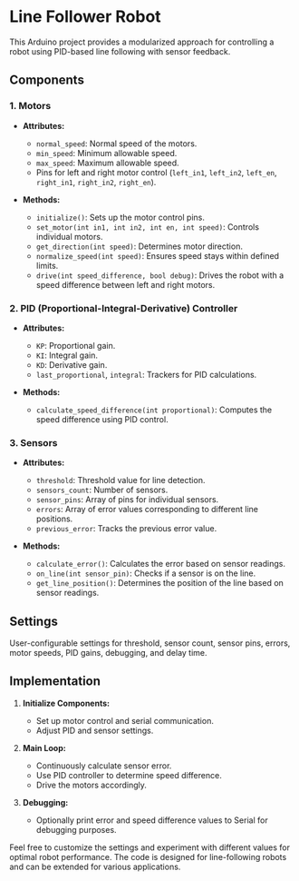# Line Follower Robot

This Arduino project provides a modularized approach for controlling a robot using PID-based line following with sensor feedback.

## Components

### 1. Motors

- **Attributes:**
  - `normal_speed`: Normal speed of the motors.
  - `min_speed`: Minimum allowable speed.
  - `max_speed`: Maximum allowable speed.
  - Pins for left and right motor control (`left_in1`, `left_in2`, `left_en`, `right_in1`, `right_in2`, `right_en`).

- **Methods:**
  - `initialize()`: Sets up the motor control pins.
  - `set_motor(int in1, int in2, int en, int speed)`: Controls individual motors.
  - `get_direction(int speed)`: Determines motor direction.
  - `normalize_speed(int speed)`: Ensures speed stays within defined limits.
  - `drive(int speed_difference, bool debug)`: Drives the robot with a speed difference between left and right motors.

### 2. PID (Proportional-Integral-Derivative) Controller

- **Attributes:**
  - `KP`: Proportional gain.
  - `KI`: Integral gain.
  - `KD`: Derivative gain.
  - `last_proportional`, `integral`: Trackers for PID calculations.

- **Methods:**
  - `calculate_speed_difference(int proportional)`: Computes the speed difference using PID control.

### 3. Sensors

- **Attributes:**
  - `threshold`: Threshold value for line detection.
  - `sensors_count`: Number of sensors.
  - `sensor_pins`: Array of pins for individual sensors.
  - `errors`: Array of error values corresponding to different line positions.
  - `previous_error`: Tracks the previous error value.

- **Methods:**
  - `calculate_error()`: Calculates the error based on sensor readings.
  - `on_line(int sensor_pin)`: Checks if a sensor is on the line.
  - `get_line_position()`: Determines the position of the line based on sensor readings.

## Settings

User-configurable settings for threshold, sensor count, sensor pins, errors, motor speeds, PID gains, debugging, and delay time.

## Implementation

1. **Initialize Components:**
   - Set up motor control and serial communication.
   - Adjust PID and sensor settings.

2. **Main Loop:**
   - Continuously calculate sensor error.
   - Use PID controller to determine speed difference.
   - Drive the motors accordingly.

3. **Debugging:**
   - Optionally print error and speed difference values to Serial for debugging purposes.

Feel free to customize the settings and experiment with different values for optimal robot performance. The code is designed for line-following robots and can be extended for various applications.